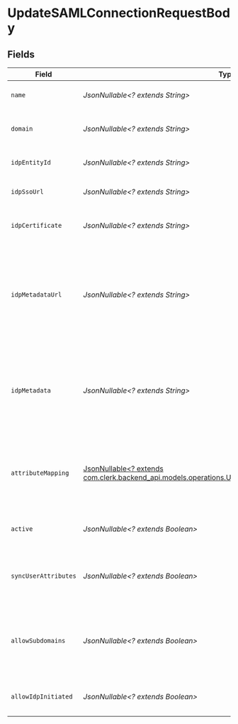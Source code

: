 # UpdateSAMLConnectionRequestBody


## Fields

| Field                                                                                                                                                                   | Type                                                                                                                                                                    | Required                                                                                                                                                                | Description                                                                                                                                                             |
| ----------------------------------------------------------------------------------------------------------------------------------------------------------------------- | ----------------------------------------------------------------------------------------------------------------------------------------------------------------------- | ----------------------------------------------------------------------------------------------------------------------------------------------------------------------- | ----------------------------------------------------------------------------------------------------------------------------------------------------------------------- |
| `name`                                                                                                                                                                  | *JsonNullable<? extends String>*                                                                                                                                        | :heavy_minus_sign:                                                                                                                                                      | The name of the new SAML Connection                                                                                                                                     |
| `domain`                                                                                                                                                                | *JsonNullable<? extends String>*                                                                                                                                        | :heavy_minus_sign:                                                                                                                                                      | The domain to use for the new SAML Connection                                                                                                                           |
| `idpEntityId`                                                                                                                                                           | *JsonNullable<? extends String>*                                                                                                                                        | :heavy_minus_sign:                                                                                                                                                      | The entity id as provided by the IdP                                                                                                                                    |
| `idpSsoUrl`                                                                                                                                                             | *JsonNullable<? extends String>*                                                                                                                                        | :heavy_minus_sign:                                                                                                                                                      | The SSO url as provided by the IdP                                                                                                                                      |
| `idpCertificate`                                                                                                                                                        | *JsonNullable<? extends String>*                                                                                                                                        | :heavy_minus_sign:                                                                                                                                                      | The x509 certificated as provided by the IdP                                                                                                                            |
| `idpMetadataUrl`                                                                                                                                                        | *JsonNullable<? extends String>*                                                                                                                                        | :heavy_minus_sign:                                                                                                                                                      | The URL which serves the IdP metadata. If present, it takes priority over the corresponding individual properties and replaces them                                     |
| `idpMetadata`                                                                                                                                                           | *JsonNullable<? extends String>*                                                                                                                                        | :heavy_minus_sign:                                                                                                                                                      | The XML content of the IdP metadata file. If present, it takes priority over the corresponding individual properties                                                    |
| `attributeMapping`                                                                                                                                                      | [JsonNullable<? extends com.clerk.backend_api.models.operations.UpdateSAMLConnectionAttributeMapping>](../../models/operations/UpdateSAMLConnectionAttributeMapping.md) | :heavy_minus_sign:                                                                                                                                                      | Define the atrtibute name mapping between Identity Provider and Clerk's user properties                                                                                 |
| `active`                                                                                                                                                                | *JsonNullable<? extends Boolean>*                                                                                                                                       | :heavy_minus_sign:                                                                                                                                                      | Activate or de-activate the SAML Connection                                                                                                                             |
| `syncUserAttributes`                                                                                                                                                    | *JsonNullable<? extends Boolean>*                                                                                                                                       | :heavy_minus_sign:                                                                                                                                                      | Controls whether to update the user's attributes in each sign-in                                                                                                        |
| `allowSubdomains`                                                                                                                                                       | *JsonNullable<? extends Boolean>*                                                                                                                                       | :heavy_minus_sign:                                                                                                                                                      | Allow users with an email address subdomain to use this connection in order to authenticate                                                                             |
| `allowIdpInitiated`                                                                                                                                                     | *JsonNullable<? extends Boolean>*                                                                                                                                       | :heavy_minus_sign:                                                                                                                                                      | Enable or deactivate IdP-initiated flows                                                                                                                                |